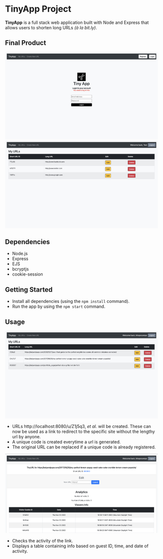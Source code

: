 # TinyApp Project

**TinyApp** is a full stack web application built with Node and Express that allows users to shorten long URLs *(à la bit.ly)*.

## Final Product

!["Login Page"](./public/loginpage.jpeg)
!["Urls Page"](./public/urlspage.jpeg)

## Dependencies

- Node.js
- Express
- EJS
- bcryptjs
- cookie-session

## Getting Started

- Install all dependencies (using the `npm install` command).
- Run the app by using the `npm start` command.


## Usage

!["Sample Usage"](./public/sample.jpeg)

- URLs http://localhost:8080/u/Z1j5q3, *et al.* will be created. These can now be used as a link to redirect to the specific site without the lengthy url by anyone.
- A unique code is created everytime a url is generated.
- The original URL can be replaced if a unique code is already registered.

!["Uses cookied to check views"](./public/analytics.png)

- Checks the activity of the link.
- Displays a table containing info based on guest ID, time, and date of activity.